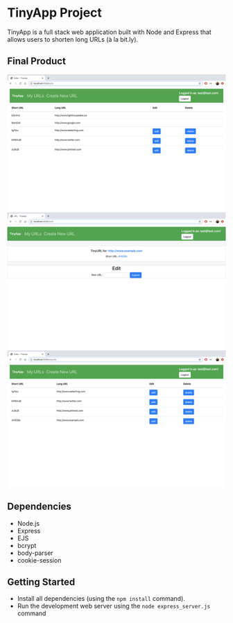 # TinyApp Project

TinyApp is a full stack web application built with Node and Express that allows users to shorten long URLs (à la bit.ly).

## Final Product

!["screenshot of home page"](https://github.com/Flora-manda/tinyapp/blob/master/docs/Screen%20Shot%202020-03-19%20at%2011.14.09%20PM.png?raw=true)
!["screenshot of create-new-url page"](https://github.com/Flora-manda/tinyapp/blob/master/docs/Screen%20Shot%202020-03-19%20at%2011.14.45%20PM.png?raw=true)
!["screenshot users personal urls"](https://github.com/Flora-manda/tinyapp/blob/master/docs/Screen%20Shot%202020-03-19%20at%2011.15.05%20PM.png?raw=true)

## Dependencies

- Node.js
- Express
- EJS
- bcrypt
- body-parser
- cookie-session

## Getting Started

- Install all dependencies (using the `npm install` command).
- Run the development web server using the `node express_server.js` command